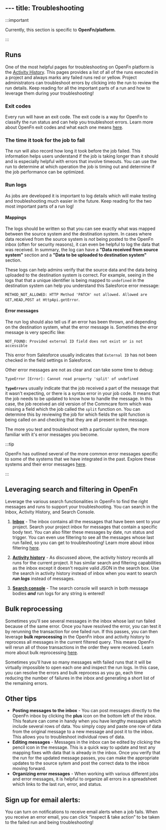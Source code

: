 ​​---
title: Troubleshooting
---
 
:::important
 
Currently, this section is specific to **OpenFn/platform**.
 
:::
 
 
## Runs
 
One of the most helpful pages for troubleshooting on OpenFn platform is the [Activity History](/documentation/getting-started/terminology/#activity-history). This pages provides a list of all of the runs executed in a project and always marks any failed runs red or yellow. Project administrators can troubleshoot errors by clicking into the run to review the run details. Keep reading for all the important parts of a run and how to leverage them during your troubleshooting!
 
 
### Exit codes
 
Every run will have an exit code. The exit code is a way for OpenFn to classify the run status and can help you troubleshoot errors.  Learn more about OpenFn exit codes and what each one means [here](/documentation/jobs/errors).
 
 
### The time it took for the job to fail
The run will also record how long it took before the job failed. This information helps users understand if the job is taking longer than it should and is especially helpful with errors that involve timeouts. You can use the run to determine at which operation the job is timing out and determine if the job performance can be optimized.
 
### Run logs
 
As jobs are developed it is important to log details which will make testing and troubleshooting much easier in the future. Keep reading for the two most important parts of a run log!
 
#### Mappings
The logs should be written so that you can see exactly what was mapped between the source system and the destination system. In cases where data received from the source system is _not_ being posted to the OpenFn inbox (often for security reasons), it can even be helpful to log the data that was received. In summary, the log can have a **"Data received from source system"** section and a **"Data to be uploaded to destination system"** section. 

These logs can help admins verify that the source data and the data being uploaded to the destination system is correct. For example, seeing in the logs that that a unique identifier is being mapped to `undefined` in the destination system can help you understand this Salesforce error message:  

`METHOD_NOT_ALLOWED: HTTP Method 'PATCH' not allowed. Allowed are GET,HEAD,POST at HttpApi.getError`.
 
#### Error messages
 
The run log should also tell us if an error has been thrown, and depending on the destination system, what the error message is. Sometimes the error message is very specific like:
 
`NOT_FOUND: Provided external ID field does not exist or is not accessible`
 
This error from Salesforce usually indicates that `External ID` has not been checked in the field settings in Salesforce.
 
Other error messages are not as clear and can take some time to debug:
 
`TypeError [Error]: Cannot read property 'split' of undefined`
 
**`TypeErrors`** usually indicate that the job received a part of the message that it wasn't expecting, or there is a syntax error in your job code. It means that the job needs to be updated to know how to handle the message. In this case, the job received an old version of the Commcare form which was missing a field which the job called the `split` function on. You can determine this by reviewing the job for which fields the split function is being called on and checking that they are all present in the message.
 
The more you test and troubleshoot with a particular system, the more familiar with it's error messages you become.
 
:::tip
 
OpenFn has outlined several of the more common error messages specific to some of the systems that we have integrated in the past. Explore these systems and their error messages [here](/documentation/apps/anything).
 
:::
 
 
 
## Leveraging search and filtering in OpenFn
Leverage the various search functionalities in OpenFn to find the right messages and runs to support your troubleshooting. You can search in the Inbox, Activity History, and Search Console.
 
1. **[Inbox](/documentation/manage/platform-mgmt/#inbox)** - The inbox contains all the messages that have been sent to your project. Search your project inbox for messages that contain a specific body text.  You can also filter these messages by date, run status and trigger. You can even use filtering to see all the messages whose last run failed, so you can get to troubleshooting! Learn more about inbox filtering [here](/documentation/manage/platform-mgmt/#inbox).
 
2. **[Activity history](/documentation/getting-started/terminology/#activity-history)** - As discussed above, the activity history records all runs for the current project. It has similar search and filtering capabilities as the inbox except it doesn't require valid JSON in the search box. Use the search in activity history instead of inbox when you want to search **_run logs_** instead of messages.
 
 
3. **[Search console](/documentation/manage/platform-mgmt/#search-console)** - The search console will search in both message bodies **_and_** run logs for any string is entered!
 
 
## Bulk reprocessing
Sometimes you'll see several messages in the inbox whose last run failed because of the same error. Once you have resolved the error, you can test it by rerunning the transaction for one failed run. If this passes, you can then leverage **bulk reprocessing** in the OpenFn inbox and activity history to reprocess all messages in the current filtered query. This means OpenFn will rerun all of those transactions in the order they were received. Learn more about bulk reprocessing [here](/documentation/manage/platform-mgmt/#bulk-reprocess-messages).
 
Sometimes you'll have so many messages with failed runs that it will be virtually impossible to open each one and inspect the run logs. In this case, you can resolve the errors and bulk reprocess as you go, each time reducing the number of failures in the inbox and generating a short list of the remaining errors.
 
## Other tips
- **Posting messages to the inbox** - You can post messages directly to the OpenFn inbox by clicking the **plus** icon on the bottom left of the inbox. This feature can come in handy when you have lengthy messages which include several rows of data. You simply copy and paste one row of data from the original message to a new message and post it to the inbox. This allows you to troubleshoot individual rows of data.
- **Editing messages** - Messages in the inbox can be edited by clicking the pencil icon in the message. This is a quick way to update and test any mapping fixes with data that is already in the inbox. Once you verify that the run for the updated message passes, you can make the appropriate updates to the source sytem and post the correct data to the inbox moving forward.
- **Organizing error messages** - When working with various different jobs and error messages, it is helpful to organize all errors in a spreadsheet which links to the last run, error, and status. 
 
## Sign up for email alerts:
You can turn on notifications to receive email alerts when a job fails. When you receive an error email, you can click “inspect & take action” to be taken to the failed run and being troubleshooting!
 
 
 
 
 

